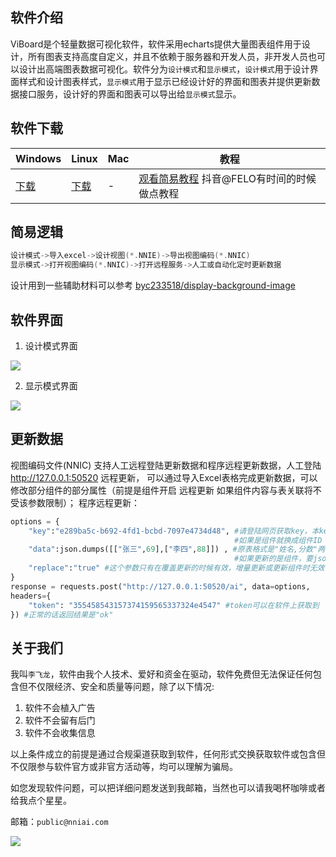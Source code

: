 ## 软件介绍

ViBoard是个轻量数据可视化软件，软件采用echarts提供大量图表组件用于设计，所有图表支持高度自定义，并且不依赖于服务器和开发人员，非开发人员也可以设计出高端图表数据可视化。软件分为`设计模式`和`显示模式`，`设计模式`用于设计界面样式和设计图表样式，`显示模式`用于显示已经设计好的界面和图表并提供更新数据接口服务，设计好的界面和图表可以导出给`显示模式`显示。

## 软件下载

| Windows | Linux | Mac  | 教程 |
| ----    | ----  | ---- | ---- |
| [下载](https://github.com/nniai/ViBoard/releases/download/1.0.0/ViBoard_1.0.0_windows_amd64.rar) | [下载](https://github.com/nniai/ViBoard/releases/download/1.0.0/ViBoard_1.0.0_linux_amd64.xz) | - | [观看简易教程](https://cdn.jsdelivr.net/gh/nniai/ViBoard@main/assets/readme.webm)  抖音@FELO有时间的时候做点教程|

## 简易逻辑
```c
设计模式->导入excel->设计视图(*.NNIE)->导出视图编码(*.NNIC)
显示模式->打开视图编码(*.NNIC)->打开远程服务->人工或自动化定时更新数据
```
设计用到一些辅助材料可以参考 [byc233518/display-background-image](https://github.com/byc233518/display-background-image)

## 软件界面

1. 设计模式界面

![](https://github.com/nniai/ViBoard/blob/main/assets/screenshot.webp)

2. 显示模式界面

![](https://github.com/nniai/ViBoard/blob/main/assets/screenshot1.webp)

## 更新数据

视图编码文件(NNIC) 支持人工远程登陆更新数据和程序远程更新数据，人工登陆 http://127.0.0.1:50520 远程更新，
可以通过导入Excel表格完成更新数据，可以修改部分组件的部分属性（前提是组件开启 远程更新 如果组件内容与表关联将不受该参数限制）；
程序远程更新：
```Python
options = {
    "key":"e289ba5c-b692-4fd1-bcbd-7097e4734d48", #请登陆网页获取key，本key是表key，
                                                  #如果是组件就换成组件ID 例如：i0IV46AKSeIHhwf3bFeLF 
    "data":json.dumps([["张三",69],["李四",88]]) , #原表格式是"姓名,分数"两列，
                                                  #如果更新的是组件，要json.dumps(["新内容"])，这个数组只有一个元素就是组件新内容。
    "replace":"true" #这个参数只有在覆盖更新的时候有效，增量更新或更新组件时无效
}
response = requests.post("http://127.0.0.1:50520/ai", data=options,
headers={
    "token": "355458543157374159565337324e4547" #token可以在软件上获取到
}) #正常的话返回结果是"ok"
```

## 关于我们

我叫`李飞龙`，软件由我个人技术、爱好和资金在驱动，软件免费但无法保证任何包含但不仅限经济、安全和质量等问题，除了以下情况:
1. 软件不会植入广告
2. 软件不会留有后门
3. 软件不会收集信息

以上条件成立的前提是通过合规渠道获取到软件，任何形式交换获取软件或包含但不仅限参与软件官方或非官方活动等，均可以理解为骗局。

如您发现软件问题，可以把详细问题发送到我邮箱，当然也可以请我喝杯咖啡或者给我点个星星。

邮箱：`public@nniai.com`


![](https://github.com/nniai/ViBoard/blob/main/assets/wechat.webp)
